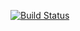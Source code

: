 
[![Build Status](https://travis-ci.org/lorenzoturrino/makers_bnb.svg?branch=master)](https://travis-ci.org/lorenzoturrino/makers_bnb)
